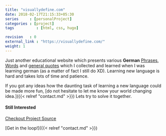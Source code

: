 ```yaml
---
title: "visuallydefine.com"
date: 2018-02-17T21:15:33+05:30
series     : [personalProject]
categories : [project]
tags          : [html, css, hugo]

revision   : 0
external_link : "https://visuallydefine.com/"
weight: 1
---
```


Just another educational website which presents various **German**
[Phrases](https://visuallydefine.com/phrase),
[Words](https://visuallydefine.com/wortschatz/) and
[general quotes](https://visuallydefine.com/quote/)
which I collected and learned when I was learning german (as
  a  matter of fact I still do XD). Learning new language is hard and takes lots
of time and patience.

If you got any ideas how the daunting task of learning a new language could be made
more fun, [do not hesitate to let me know your world changing idea.]({{< relref "contact.md" >}})
Lets try to solve it together.

#### Still Interested

<div class="w3-button w3-theme">
  <a href="https://github.com/avimehenwal/visuallydefine">
    <i class="fa fa-github"></i>  Checkout Project Source
  </a>
</div>

[Get in the loop!]({{< relref "contact.md" >}})
